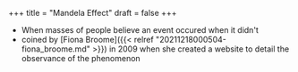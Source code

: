 +++
title = "Mandela Effect"
draft = false
+++

-   When masses of people believe an event occured when it didn't
-   coined by [Fiona Broome]({{< relref "20211218000504-fiona_broome.md" >}}) in 2009 when she created a website to detail the observance of the phenomenon
